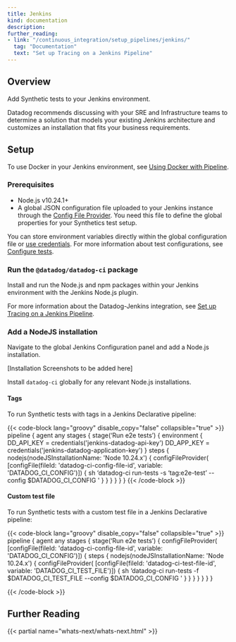```yaml
---
title: Jenkins
kind: documentation
description: 
further_reading:
- link: "/continuous_integration/setup_pipelines/jenkins/"
  tag: "Documentation"
  text: "Set up Tracing on a Jenkins Pipeline"
---
```


## Overview

Add Synthetic tests to your Jenkins environment. 

Datadog recommends discussing with your SRE and Infrastructure teams to determine a solution that models your existing Jenkins architecture and customizes an installation that fits your business requirements.

## Setup

To use Docker in your Jenkins environment, see [Using Docker with Pipeline][1].

### Prerequisites

* Node.js v10.24.1+
* A global JSON configuration file uploaded to your Jenkins instance through the [Config File Provider][2]. You need this file to define the global properties for your Synthetics test setup. 

You can store environment variables directly within the global configuration file or [use credentials][3]. For more information about test configurations, see [Configure tests][4].

### Run the `@datadog/datadog-ci` package

Install and run the Node.js and npm packages within your Jenkins environment with the Jenkins Node.js plugin.

For more information about the Datadog-Jenkins integration, see [Set up Tracing on a Jenkins Pipeline][5].

### Add a NodeJS installation

Navigate to the global Jenkins Configuration panel and add a Node.js installation. 

[Installation Screenshots to be added here]

Install `datadog-ci` globally for any relevant Node.js installations.

#### Tags 

To run Synthetic tests with tags in a Jenkins Declarative pipeline: 

{{< code-block lang="groovy" disable_copy="false" collapsible="true" >}}
pipeline {
    agent any
    stages {
        stage(‘Run e2e tests’) {
environment {
        DD_API_KEY     = credentials('jenkins-datadog-api-key')
        DD_APP_KEY = credentials('jenkins-datadog-application-key')
    }
            steps {
                nodejs(nodeJSInstallationName: 'Node 10.24.x') {
                    configFileProvider(
       		 [configFile(fileId: 'datadog-ci-config-file-id', variable: 'DATADOG_CI_CONFIG')]) {
       			 sh ‘datadog-ci run-tests -s ‘tag:e2e-test’ --config $DATADOG_CI_CONFIG '
  			  }
              	  }
            }
        }
    }
}
{{< /code-block >}}

#### Custom test file

To run Synthetic tests with a custom test file in a Jenkins Declarative pipeline:

{{< code-block lang="groovy" disable_copy="false" collapsible="true" >}}
pipeline {
  agent any
  stages {
    stage(‘Run e2e tests’) {
configFileProvider(
       		 [configFile(fileId: 'datadog-ci-config-file-id', variable: 'DATADOG_CI_CONFIG')]) {
 steps {
                	nodejs(nodeJSInstallationName: 'Node 10.24.x') {
                    	configFileProvider(
       		 [configFile(fileId: 'datadog-ci-test-file-id', variable: 'DATADOG_CI_TEST_FILE')]) {
       			 sh ‘datadog-ci run-tests -f $DATADOG_CI_TEST_FILE --config $DATADOG_CI_CONFIG '
  		  }
              }
            }
  	}
    }
  }
}

{{< /code-block >}}

## Further Reading

{{< partial name="whats-next/whats-next.html" >}}

[1]: https://www.jenkins.io/doc/book/pipeline/docker/#using-docker-with-pipeline
[2]: https://plugins.jenkins.io/config-file-provider/
[3]: https://www.jenkins.io/doc/book/using/using-credentials/#adding-new-global-credentials
[4]: /synthetics/cicd_integrations/configuration#configure-tests
[5]: /continuous_integration/setup_pipelines/jenkins/

